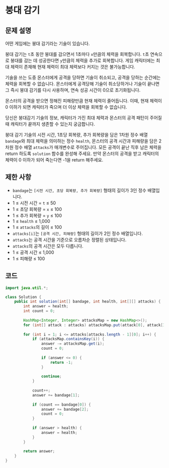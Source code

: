 # 붕대 감기

## 문제 설명
어떤 게임에는 붕대 감기라는 기술이 있습니다.

붕대 감기는 `t`초 동안 붕대를 감으면서 1초마다 `x`만큼의 체력을 회복합니다. `t`초 연속으로 붕대를 감는 데 성공한다면 `y`만큼의 체력을 추가로 회복합니다. 게임 캐릭터에는 최대 체력이 존재해 현재 체력이 최대 체력보다 커지는 것은 불가능합니다.

기술을 쓰는 도중 몬스터에게 공격을 당하면 기술이 취소되고, 공격을 당하는 순간에는 체력을 회복할 수 없습니다. 몬스터에게 공격당해 기술이 취소당하거나 기술이 끝나면 그 즉시 붕대 감기를 다시 사용하며, 연속 성공 시간이 0으로 초기화됩니다.

몬스터의 공격을 받으면 정해진 피해량만큼 현재 체력이 줄어듭니다. 이때, 현재 체력이 0 이하가 되면 캐릭터가 죽으며 더 이상 체력을 회복할 수 없습니다.

당신은 붕대감기 기술의 정보, 캐릭터가 가진 최대 체력과 몬스터의 공격 패턴이 주어질 때 캐릭터가 끝까지 생존할 수 있는지 궁금합니다.

붕대 감기 기술의 시전 시간, 1초당 회복량, 추가 회복량을 담은 1차원 정수 배열 `bandage`와 최대 체력을 의미하는 정수 `health`, 몬스터의 공격 시간과 피해량을 담은 2차원 정수 배열 `attacks`가 매개변수로 주어집니다. 모든 공격이 끝난 직후 남은 체력을 return 하도록 `solution` 함수를 완성해 주세요. 만약 몬스터의 공격을 받고 캐릭터의 체력이 0 이하가 되어 죽는다면 -1을 return 해주세요.

## 제한 사항
- `bandage`는 `[시전 시간, 초당 회복량, 추가 회복량]` 형태의 길이가 3인 정수 배열입니다.
- 1 ≤ 시전 시간 = `t` ≤ 50
- 1 ≤ 초당 회복량 = `x` ≤ 100
- 1 ≤ 추가 회복량 = `y` ≤ 100
- 1 ≤ `health` ≤ 1,000
- 1 ≤ `attacks`의 길이 ≤ 100
- `attacks[i]`는 `[공격 시간, 피해량]` 형태의 길이가 2인 정수 배열입니다.
- `attacks`는 공격 시간을 기준으로 오름차순 정렬된 상태입니다.
- `attacks`의 공격 시간은 모두 다릅니다.
- 1 ≤ 공격 시간 ≤ 1,000
- 1 ≤ 피해량 ≤ 100

## 코드
```java
import java.util.*;

class Solution {
    public int solution(int[] bandage, int health, int[][] attacks) {
        int answer = health;
        int count = 0;
        
        HashMap<Integer, Integer> attacksMap = new HashMap<>();
        for (int[] attack : attacks) attacksMap.put(attack[0], attack[1]);
        
        for (int i = 1; i <= attacks[attacks.length - 1][0]; i++) {
            if (attacksMap.containsKey(i)) {
                answer -= attacksMap.get(i);
                count = 0;
                
                if (answer <= 0) {
                    return -1;
                }
                
                continue;
            }
            
            count++;
            answer += bandage[1];
            
            if (count == bandage[0]) {
                answer += bandage[2];
                count = 0;
            }  
                
            if (answer > health) {
                answer = health;
            }
        }
        
        return answer;
    }
}
```